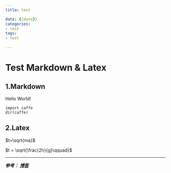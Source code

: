 ```yaml
---
title: test

date: {{date}}
categories:
- test
tags:
- test

---
```


# Test Markdown & Latex #
## 1.Markdown ##
Hello World!

    import caffe
    dir(caffe)

## 2.Latex ##

$t=\sqrt{ma}$

$t = \sqrt{\frac{2h}{g}\qquad}$


---
***参考：
[博客](https://blog.51cto.com/yucanghai/1715170)***
